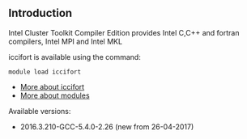 ## Introduction
Intel Cluster Toolkit Compiler Edition provides Intel C,C++ and fortran compilers, Intel MPI and Intel MKL 

iccifort is available using the command:

```
module load iccifort
```

* [More about iccifort](http://software.intel.com/en-us/intel-cluster-toolkit-compiler/)
* [More about modules](Local:/systems/lisa/software/modules)

Available versions:

* 2016.3.210-GCC-5.4.0-2.26 (new from 26-04-2017)